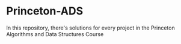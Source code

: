 # Princeton-ADS
In this repository, there's solutions for every project in the Princeton Algorithms and Data Structures Course
